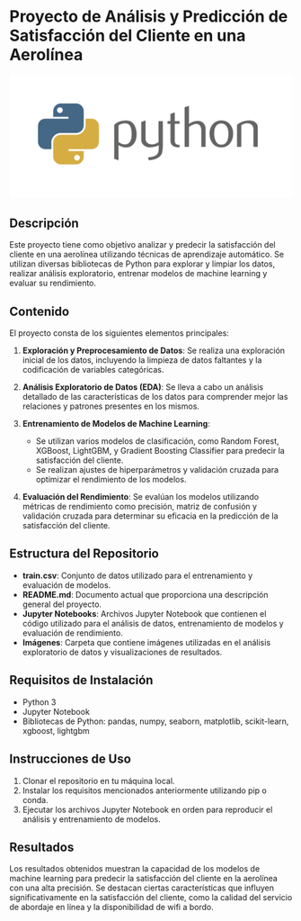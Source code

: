 # Proyecto de Análisis y Predicción de Satisfacción del Cliente en una Aerolínea

![Python Logo](https://github.com/MontielAguilar/55-Proyecto-Final-Plane/blob/main/python-logo.png)

## Descripción
Este proyecto tiene como objetivo analizar y predecir la satisfacción del cliente en una aerolínea utilizando técnicas de aprendizaje automático. Se utilizan diversas bibliotecas de Python para explorar y limpiar los datos, realizar análisis exploratorio, entrenar modelos de machine learning y evaluar su rendimiento.

## Contenido
El proyecto consta de los siguientes elementos principales:

1. **Exploración y Preprocesamiento de Datos**: Se realiza una exploración inicial de los datos, incluyendo la limpieza de datos faltantes y la codificación de variables categóricas.

2. **Análisis Exploratorio de Datos (EDA)**: Se lleva a cabo un análisis detallado de las características de los datos para comprender mejor las relaciones y patrones presentes en los mismos.

3. **Entrenamiento de Modelos de Machine Learning**:
   - Se utilizan varios modelos de clasificación, como Random Forest, XGBoost, LightGBM, y Gradient Boosting Classifier para predecir la satisfacción del cliente.
   - Se realizan ajustes de hiperparámetros y validación cruzada para optimizar el rendimiento de los modelos.

4. **Evaluación del Rendimiento**: Se evalúan los modelos utilizando métricas de rendimiento como precisión, matriz de confusión y validación cruzada para determinar su eficacia en la predicción de la satisfacción del cliente.

## Estructura del Repositorio
- **train.csv**: Conjunto de datos utilizado para el entrenamiento y evaluación de modelos.
- **README.md**: Documento actual que proporciona una descripción general del proyecto.
- **Jupyter Notebooks**: Archivos Jupyter Notebook que contienen el código utilizado para el análisis de datos, entrenamiento de modelos y evaluación de rendimiento.
- **Imágenes**: Carpeta que contiene imágenes utilizadas en el análisis exploratorio de datos y visualizaciones de resultados.

## Requisitos de Instalación
- Python 3
- Jupyter Notebook
- Bibliotecas de Python: pandas, numpy, seaborn, matplotlib, scikit-learn, xgboost, lightgbm

## Instrucciones de Uso
1. Clonar el repositorio en tu máquina local.
2. Instalar los requisitos mencionados anteriormente utilizando pip o conda.
3. Ejecutar los archivos Jupyter Notebook en orden para reproducir el análisis y entrenamiento de modelos.

## Resultados
Los resultados obtenidos muestran la capacidad de los modelos de machine learning para predecir la satisfacción del cliente en la aerolínea con una alta precisión. Se destacan ciertas características que influyen significativamente en la satisfacción del cliente, como la calidad del servicio de abordaje en línea y la disponibilidad de wifi a bordo.

